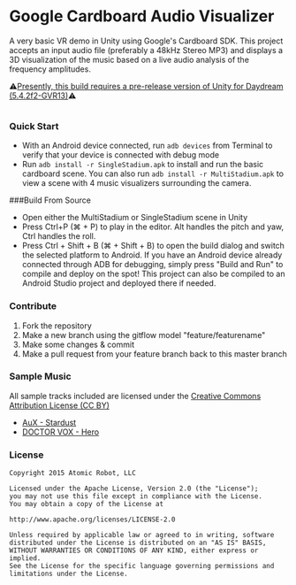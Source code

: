 # Google Cardboard Audio Visualizer
A very basic VR demo in Unity using Google's Cardboard SDK. This project accepts an input audio file (preferably a 48kHz Stereo MP3) and displays a 3D visualization of the music based on a live audio analysis of the frequency amplitudes.

⚠️[Presently, this build requires a pre-release version of Unity for Daydream (5.4.2f2-GVR13)](https://unity3d.com/partners/google/daydream)⚠️

<p align="center"><img title="" src="https://github.com/madebyatomicrobot/demo_cardboard/raw/master/sample.gif"/></p>

### Quick Start
* With an Android device connected, run `adb devices` from Terminal to verify that your device is connected with debug mode
* Run `adb install -r SingleStadium.apk` to install and run the basic cardboard scene. You can also run `adb install -r MultiStadium.apk` to view a scene with 4 music visualizers surrounding the camera.

###Build From Source
* Open either the MultiStadium or SingleStadium scene in Unity
* Press Ctrl+P (⌘ + P) to play in the editor. Alt handles the pitch and yaw, Ctrl handles the roll.
* Press Ctrl + Shift + B (⌘ + Shift + B) to open the build dialog and switch the selected platform to Android. If you have an Android device already connected through ADB for debugging, simply press "Build and Run" to compile and deploy on the spot! This project can also be compiled to an Android Studio project and deployed there if needed.

### Contribute
1. Fork the repository
2. Make a new branch using the gitflow model "feature/featurename"
3. Make some changes & commit
4. Make a pull request from your feature branch back to this master branch

### Sample Music
All sample tracks included are licensed under the [Creative Commons Attribution License (CC BY)](http://creativecommons.org/licenses/by/3.0/)
    
* [AuX - Stardust](https://youtu.be/LH4jsNjIq4I)
* [DOCTOR VOX - Hero](https://youtu.be/qNuC01Z3lrs)

### License
    Copyright 2015 Atomic Robot, LLC
    
    Licensed under the Apache License, Version 2.0 (the "License");
    you may not use this file except in compliance with the License.
    You may obtain a copy of the License at
    
    http://www.apache.org/licenses/LICENSE-2.0
    
    Unless required by applicable law or agreed to in writing, software
    distributed under the License is distributed on an "AS IS" BASIS,
    WITHOUT WARRANTIES OR CONDITIONS OF ANY KIND, either express or implied.
    See the License for the specific language governing permissions and
    limitations under the License.
